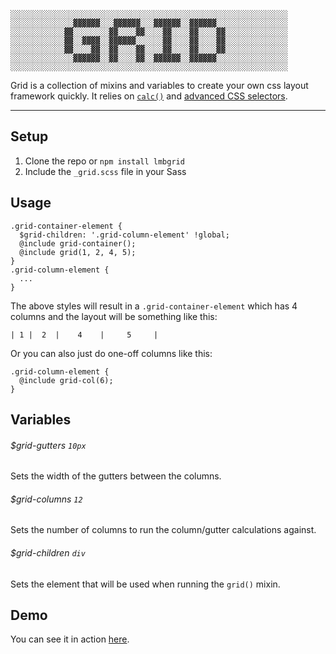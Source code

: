 ```
░░░░░░░░░░░░░░░░░░░░░░░░░░░░░░░░░░░░░░░░░░░░░░░░░░░░░░░░░░░░░░
░░░░░░░░░░░░░░▓▓▓▓▓▓░░░▓▓▓▓▓▓░░░▓▓▓▓▓▓░░▓▓▓▓▓▓░░░░░░░░░░░░░░░░
░░░░░░░░░░░░▓▓░░░░░░░░▓▓░░░░▓▓░░░░▓▓░░░░▓▓░░░░▓▓░░░░░░░░░░░░░░
░░░░░░░░░░░░▓▓░░▓▓▓▓░░▓▓▓▓▓▓░░░░░░▓▓░░░░▓▓░░░░▓▓░░░░░░░░░░░░░░
░░░░░░░░░░░░▓▓░░░░▓▓░░▓▓░░░░▓▓░░░░▓▓░░░░▓▓░░░░▓▓░░░░░░░░░░░░░░
░░░░░░░░░░░░░░▓▓▓▓▓▓░░▓▓░░░░▓▓░░▓▓▓▓▓▓░░▓▓▓▓▓▓░░░░░░░░░░░░░░░░
░░░░░░░░░░░░░░░░░░░░░░░░░░░░░░░░░░░░░░░░░░░░░░░░░░░░░░░░░░░░░░
```

Grid is a collection of mixins and variables to create your own css layout framework quickly. It relies on [`calc()`](http://caniuse.com/#search=calc) and [advanced CSS selectors](http://caniuse.com/#feat=css-sel3).

---

## Setup
1. Clone the repo or `npm install lmbgrid`
2. Include the `_grid.scss` file in your Sass

## Usage

```
.grid-container-element {
  $grid-children: '.grid-column-element' !global;
  @include grid-container();
  @include grid(1, 2, 4, 5);
}
.grid-column-element {
  ...
}
```

The above styles will result in a `.grid-container-element` which has 4 columns and the layout will be something like this:
```
| 1 |  2  |    4    |     5     |
```

Or you can also just do one-off columns like this:
```
.grid-column-element {
  @include grid-col(6);
}
```
## Variables

###### $grid-gutters `10px`
Sets the width of the gutters between the columns.

###### $grid-columns `12`
Sets the number of columns to run the column/gutter calculations against.

###### $grid-children `div`
Sets the element that will be used when running the `grid()` mixin.

## Demo
You can see it in action [here](https://levibeach.github.io/grid).

